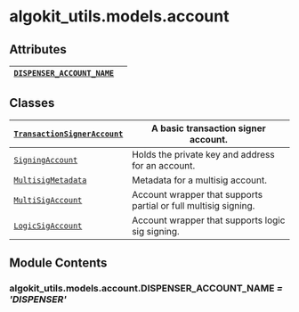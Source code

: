 # algokit_utils.models.account

## Attributes

| [`DISPENSER_ACCOUNT_NAME`](#algokit_utils.models.account.DISPENSER_ACCOUNT_NAME)   |    |
|------------------------------------------------------------------------------------|----|

## Classes

| [`TransactionSignerAccount`](TransactionSignerAccount.md#algokit_utils.models.account.TransactionSignerAccount)   | A basic transaction signer account.                             |
|-------------------------------------------------------------------------------------------------------------------|-----------------------------------------------------------------|
| [`SigningAccount`](SigningAccount.md#algokit_utils.models.account.SigningAccount)                                 | Holds the private key and address for an account.               |
| [`MultisigMetadata`](MultisigMetadata.md#algokit_utils.models.account.MultisigMetadata)                           | Metadata for a multisig account.                                |
| [`MultiSigAccount`](MultiSigAccount.md#algokit_utils.models.account.MultiSigAccount)                              | Account wrapper that supports partial or full multisig signing. |
| [`LogicSigAccount`](LogicSigAccount.md#algokit_utils.models.account.LogicSigAccount)                              | Account wrapper that supports logic sig signing.                |

## Module Contents

### algokit_utils.models.account.DISPENSER_ACCOUNT_NAME *= 'DISPENSER'*
